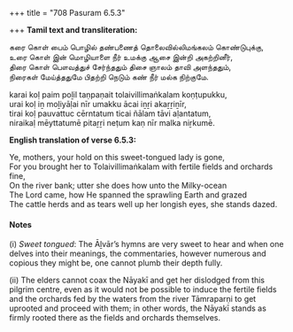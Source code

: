 +++
title = "708 Pasuram 6.5.3"

+++
**Tamil text and transliteration:**

கரை கொள் பைம் பொழில் தண்பணைத் தொலைவில்லிமங்கலம் கொண்டுபுக்கு,  
உரை கொள் இன் மொழியாளை நீர் உமக்கு ஆசை இன்றி அகற்றினீர்,  
திரை கொள் பௌவத்துச் சேர்ந்ததும் திசை ஞாலம் தாவி அளந்ததும்,  
நிரைகள் மேய்த்ததுமே பிதற்றி நெடும் கண் நீர் மல்க நிற்குமே.

karai koḷ paim poḻil taṇpaṇait tolaivillimaṅkalam koṇṭupukku,  
urai koḷ iṉ moḻiyāḷai nīr umakku ācai iṉṟi akaṟṟiṉīr,  
tirai koḷ pauvattuc cērntatum ticai ñālam tāvi aḷantatum,  
niraikaḷ mēyttatumē pitaṟṟi neṭum kaṇ nīr malka niṟkumē.

**English translation of verse 6.5.3:**

Ye, mothers, your hold on this sweet-tongued lady is gone,  
For you brought her to Tolaivillimaṅkalam with fertile fields and orchards fine,  
On the river bank; utter she does how unto the Milky-ocean  
The Lord came, how He spanned the sprawling Earth and grazed  
The cattle herds and as tears well up her longish eyes, she stands dazed.

#### Notes

\(i\) *Sweet tongued*: The Āḻvār’s hymns are very sweet to hear and when one delves into their meanings, the commentaries, however numerous and copious they might be, one cannot plumb their depth fully.

\(ii\) The elders cannot coax the Nāyakī and get her dislodged from this pilgrim centre, even as it would not be possible to induce the fertile fields and the orchards fed by the waters from the river Tāmraparṇi to get uprooted and proceed with them; in other words, the Nāyakī stands as firmly rooted there as the fields and orchards themselves.


